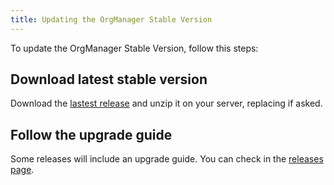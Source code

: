 ```yaml
---
title: Updating the OrgManager Stable Version
---
```


To update the OrgManager Stable Version, follow this steps:

## Download latest stable version

Download the [lastest release](https://github.com/orgmanager/orgmanager/releases/latest) and unzip it on your server, replacing if asked.

## Follow the upgrade guide

Some releases will include an upgrade guide. You can check in the [releases page](https://github.com/orgmanager/orgmanager/releases).

